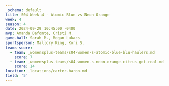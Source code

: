 ```yaml
---
_schema: default
title: S04 Week 4 - Atomic Blue vs Neon Orange
week: 4
season: 4
date: 2024-09-29 10:45:00 -0400
mvp: Amanda Dafonte, Cristi M.
game-ball: Sarah M., Megan Lukacs
sportsperson: Mallory King, Kori S.
teams-score:
  - team: _womensplus-teams/s04-women-s-atomic-blue-blu-haulers.md
    score: 7
  - team: _womensplus-teams/s04-women-s-neon-orange-citrus-got-real.md
    score: 14
location: _locations/carter-baron.md
field: '5'
---
```

